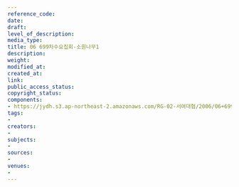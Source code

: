 ```yaml
---
reference_code: 
date: 
draft: 
level_of_description: 
media_type: 
title: 06 699차수요집회-소원나무1
description: 
weight: 
modified_at: 
created_at: 
link: 
public_access_status: 
copyright_status: 
components:
- https://jydh.s3.ap-northeast-2.amazonaws.com/RG-02-서여대협/2006/06+699차수요집회-소원나무1.jpg
tags:
- 
creators:
- 
subjects:
- 
sources:
- 
venues:
- 
---
```

